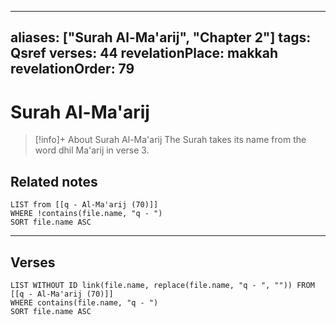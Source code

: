 
---
aliases: ["Surah Al-Ma'arij", "Chapter 2"]
tags: Qsref
verses: 44
revelationPlace: makkah
revelationOrder: 79
---

# Surah Al-Ma'arij

> [!info]+ About Surah Al-Ma'arij
> The Surah takes its name from the word dhil Ma'arij in verse 3.

## Related notes
```dataview
LIST from [[q - Al-Ma'arij (70)]]
WHERE !contains(file.name, "q - ")
SORT file.name ASC
```

---

## Verses
```dataview
LIST WITHOUT ID link(file.name, replace(file.name, "q - ", "")) FROM [[q - Al-Ma'arij (70)]]
WHERE contains(file.name, "q - ")
SORT file.name ASC
```

